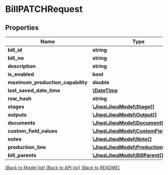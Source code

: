 # BillPATCHRequest

## Properties
Name | Type | Description | Notes
------------ | ------------- | ------------- | -------------
**bill_id** | **string** |  | [optional] 
**bill_no** | **string** |  | [optional] 
**description** | **string** |  | [optional] 
**is_enabled** | **bool** |  | [optional] 
**maximum_production_capability** | **double** |  | [optional] 
**last_saved_date_time** | [**\DateTime**](\DateTime.md) |  | [optional] 
**row_hash** | **string** |  | [optional] 
**stages** | [**\Jiwa\JiwaModel\Stage[]**](Stage.md) |  | [optional] 
**outputs** | [**\Jiwa\JiwaModel\Output[]**](Output.md) |  | [optional] 
**documents** | [**\Jiwa\JiwaModel\Document[]**](Document.md) |  | [optional] 
**custom_field_values** | [**\Jiwa\JiwaModel\CustomFieldValue[]**](CustomFieldValue.md) |  | [optional] 
**notes** | [**\Jiwa\JiwaModel\Note[]**](Note.md) |  | [optional] 
**production_line** | [**\Jiwa\JiwaModel\ProductionLine**](ProductionLine.md) |  | [optional] 
**bill_parents** | [**\Jiwa\JiwaModel\BillParent[]**](BillParent.md) |  | [optional] 

[[Back to Model list]](../README.md#documentation-for-models) [[Back to API list]](../README.md#documentation-for-api-endpoints) [[Back to README]](../README.md)


